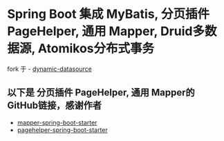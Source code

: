 # Spring Boot 集成 MyBatis, 分页插件 PageHelper, 通用 Mapper, Druid多数据源, Atomikos分布式事务

fork 于 - [dynamic-datasource](https://github.com/kider/dynamic-datasource)

## 以下是 分页插件 PageHelper, 通用 Mapper的GitHub链接，感谢作者
- [mapper-spring-boot-starter](https://github.com/abel533/mapper-boot-starter)
- [pagehelper-spring-boot-starter](https://github.com/pagehelper/pagehelper-spring-boot)